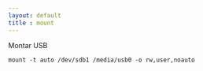 ```yaml
---
layout: default
title : mount
---
```

Montar USB

    mount -t auto /dev/sdb1 /media/usb0 -o rw,user,noauto

